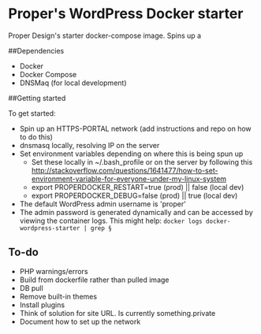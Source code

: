 # Proper's WordPress Docker starter

Proper Design's starter docker-compose image. Spins up a 

##Dependencies
* Docker
* Docker Compose
* DNSMaq (for local development)

##Getting started

To get started:

* Spin up an HTTPS-PORTAL network (add instructions and repo on how to do this)
* dnsmasq locally, resolving IP on the server
* Set environment variables depending on where this is being spun up
  * Set these locally in ~/.bash_profile or on the server by following this http://stackoverflow.com/questions/1641477/how-to-set-environment-variable-for-everyone-under-my-linux-system
  * export PROPERDOCKER_RESTART=true (prod) || false (local dev)
  * export PROPERDOCKER_DEBUG=false (prod) || true (local dev)
* The default WordPress admin username is 'proper'
* The admin password is generated dynamically and can be accessed by viewing the container logs. This might help: `docker logs docker-wordpress-starter | grep §`

## To-do
* PHP warnings/errors
* Build from dockerfile rather than pulled image
* DB pull
* Remove built-in themes
* Install plugins
* Think of solution for site URL. Is currently something.private
* Document how to set up the network